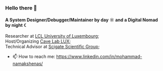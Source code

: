 ### Hello there 👋

#### A System Designer/Debugger/Maintainer by day ☼ and a Digital Nomad by night ☾

Researcher at [LCL University of Luxembourg](https://uni.lu);<br>
Host/Organizing [Cave Lab LUX](https://github.com/LCL-CAVE);<br>
Technical Advisor at [Scigate Scientific Group](https://scigate.org);<br>

- 📫 How to reach me: https://www.linkedin.com/in/mohammad-namakshenas/

<!---
namakshenas/namakshenas is a ✨ special ✨ repository because its `README.md` (this file) appears on your GitHub profile.
You can click the Preview link to take a look at your changes.
--->
